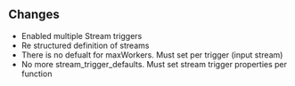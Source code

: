 ## Changes

* Enabled multiple Stream triggers
* Re structured definition of streams
* There is no defualt for maxWorkers. Must set per trigger (input stream)
* No more stream_trigger_defaults. Must set stream trigger properties per function
